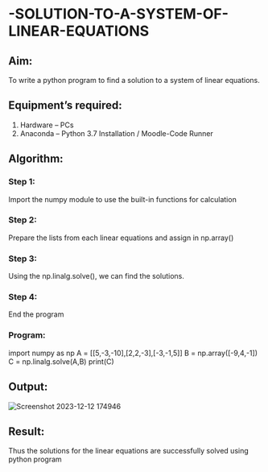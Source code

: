 # -SOLUTION-TO-A-SYSTEM-OF-LINEAR-EQUATIONS
## Aim:
To write a python program to find a solution to a system of linear equations.
## Equipment’s required:
1. 	Hardware – PCs
2. 	Anaconda – Python 3.7 Installation / Moodle-Code Runner
## Algorithm:
### Step 1: 
Import the numpy module to use the built-in functions for calculation
### Step 2: 
Prepare the lists from each linear equations and assign in np.array()
### Step 3: 
Using the np.linalg.solve(), we can find the solutions.
### Step 4: 
End the program
### Program:

import numpy as np
A = [[5,-3,-10],[2,2,-3],[-3,-1,5]]
B = np.array([-9,4,-1])
C = np.linalg.solve(A,B)
print(C)


## Output:

![Screenshot 2023-12-12 174946](https://github.com/feryjfgkuyfgewjfgew/-SOLUTION-TO-A-SYSTEM-OF-LINEAR-EQUATIONS/assets/150319377/0569d767-6847-40f7-9154-4343d9838b5c)

## Result: 
Thus the solutions for the linear equations are successfully solved using python program

